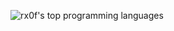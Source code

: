 <!--![rx0f's GitHub stats](https://github-readme-stats.vercel.app/api?username=rx0f&theme=tokyonight&count_private=true&show_icons=true)\-->
![rx0f's top programming languages](https://github-readme-stats.vercel.app/api/top-langs?username=rx0f&theme=tokyonight)
